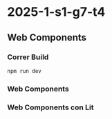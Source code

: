 # 2025-1-s1-g7-t4

## Web Components

### Correr Build

```bash
npm run dev
```

### Web Components

### Web Components con Lit
